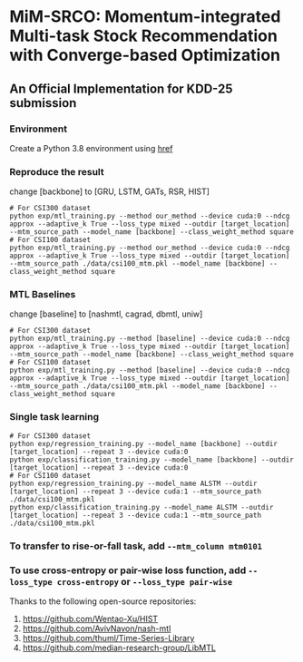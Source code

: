 # MiM-SRCO: Momentum-integrated Multi-task Stock Recommendation with Converge-based Optimization
## An Official Implementation for KDD-25 submission

### Environment
Create a Python 3.8 environment using [href](requirements.txt)


### Reproduce the result
change [backbone] to [GRU, LSTM, GATs, RSR, HIST]
```
# For CSI300 dataset
python exp/mtl_training.py --method our_method --device cuda:0 --ndcg approx --adaptive_k True --loss_type mixed --outdir [target_location] --mtm_source_path --model_name [backbone] --class_weight_method square
# For CSI100 dataset
python exp/mtl_training.py --method our_method --device cuda:0 --ndcg approx --adaptive_k True --loss_type mixed --outdir [target_location] --mtm_source_path ./data/csi100_mtm.pkl --model_name [backbone] --class_weight_method square
```

### MTL Baselines
change [baseline] to [nashmtl, cagrad, dbmtl, uniw]
```
# For CSI300 dataset
python exp/mtl_training.py --method [baseline] --device cuda:0 --ndcg approx --adaptive_k True --loss_type mixed --outdir [target_location] --mtm_source_path --model_name [backbone] --class_weight_method square
# For CSI100 dataset
python exp/mtl_training.py --method [baseline] --device cuda:0 --ndcg approx --adaptive_k True --loss_type mixed --outdir [target_location] --mtm_source_path ./data/csi100_mtm.pkl --model_name [backbone] --class_weight_method square
```

### Single task learning
```
# For CSI300 dataset
python exp/regression_training.py --model_name [backbone] --outdir [target_location] --repeat 3 --device cuda:0
python exp/classification_training.py --model_name [backbone] --outdir [target_location] --repeat 3 --device cuda:0
# For CSI100 dataset
python exp/regression_training.py --model_name ALSTM --outdir [target_location] --repeat 3 --device cuda:1 --mtm_source_path ./data/csi100_mtm.pkl
python exp/classification_training.py --model_name ALSTM --outdir [target_location] --repeat 3 --device cuda:1 --mtm_source_path ./data/csi100_mtm.pkl
```

### To transfer to rise-or-fall task, add ```--mtm_column mtm0101```
### To use cross-entropy or pair-wise loss function, add ```--loss_type cross-entropy``` or  ```--loss_type pair-wise```


Thanks to the following open-source repositories:
1. https://github.com/Wentao-Xu/HIST
2. https://github.com/AvivNavon/nash-mtl
3. https://github.com/thuml/Time-Series-Library
4. https://github.com/median-research-group/LibMTL